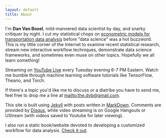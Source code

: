 ```yaml
---
layout: default
title: About
---
```


I'm **Dan Van Boxel**, mild-mannered data scientist by day, and snarky critiquer by night.  I cut my statistical chops on [econometric models for transportation data analysis](https://engineering.purdue.edu/~flm/CE614%2813%29.htm) before "data science" was a hot buzzword.  This is my little corner of the Internet to examine recent statistical research, stream new interactive workflow techniques, demonstrate data science frameworks, and sometimes even muse on other topics.  Hopefully we all learn something!

Streaming on [YouTube Live](http://www.youtube.com/c/DanVanBoxel/live) every Tuesday evening 6-7 PM Eastern.  Watch me bumble through machine learning software tutorials like TensorFlow, Theano, and Torch.

If there's a topic you'd like me to discuss or a diatribe you have to send me, feel free to drop me a line at <mailto:the.dvb@gmail.com>.  

This site is built using [Jekyll](https://jekyllrb.com/) with posts written in [MarkDown](https://en.wikipedia.org/wiki/Markdown).  Comments are provided by [Disqus](https://disqus.com/), while video streaming is on Google Hangouts or UStream (with videos saved to Youtube for later viewing).

I also run a static book/website devoted to developing a customized workflow for data analysis.  [Check it out](https://dvbuntu.github.io/compute).
